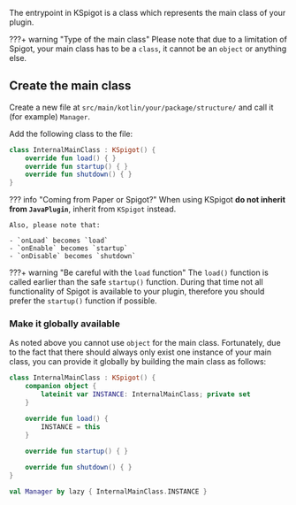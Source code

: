 The entrypoint in KSpigot is a class which represents the main class of your plugin.

???+ warning "Type of the main class"
    Please note that due to a limitation of Spigot, your main class has to be a `class`, it cannot be an `object` or anything else.

## Create the main class

Create a new file at `src/main/kotlin/your/package/structure/` and call it (for example) `Manager`.

Add the following class to the file:

```kotlin
class InternalMainClass : KSpigot() {
    override fun load() { }
    override fun startup() { }
    override fun shutdown() { }
}
```

??? info "Coming from Paper or Spigot?"
    When using KSpigot **do not inherit from `JavaPlugin`**, inherit from `KSpigot` instead.

    Also, please note that:
    
    - `onLoad` becomes `load`
    - `onEnable` becomes `startup`
    - `onDisable` becomes `shutdown`

???+ warning "Be careful with the `load` function"
    The `load()` function is called earlier than the safe `startup()` function.
    During that time not all functionality of Spigot is available to your plugin, therefore you should prefer the
    `startup()` function if possible.

### Make it globally available

As noted above you cannot use `object` for the main class. Fortunately, due to the fact that there should always only exist one instance of your main class, you can provide it globally by building the main class as follows:

```kotlin
class InternalMainClass : KSpigot() {
    companion object {
        lateinit var INSTANCE: InternalMainClass; private set
    }

    override fun load() {
        INSTANCE = this
    }

    override fun startup() { }
    
    override fun shutdown() { }
}

val Manager by lazy { InternalMainClass.INSTANCE }
```
